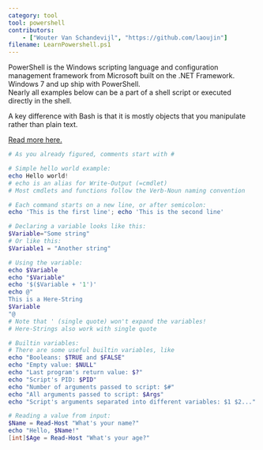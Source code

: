 ```yaml
---
category: tool
tool: powershell
contributors:
    - ["Wouter Van Schandevijl", "https://github.com/laoujin"]
filename: LearnPowershell.ps1
---
```


PowerShell is the Windows scripting language and configuration management framework from Microsoft built on the .NET Framework. Windows 7 and up ship with PowerShell.  
Nearly all examples below can be a part of a shell script or executed directly in the shell.

A key difference with Bash is that it is mostly objects that you manipulate rather than plain text.

[Read more here.](https://technet.microsoft.com/en-us/library/bb978526.aspx)

```powershell
# As you already figured, comments start with #

# Simple hello world example:
echo Hello world!
# echo is an alias for Write-Output (=cmdlet)
# Most cmdlets and functions follow the Verb-Noun naming convention

# Each command starts on a new line, or after semicolon:
echo 'This is the first line'; echo 'This is the second line'

# Declaring a variable looks like this:
$Variable="Some string"
# Or like this:
$Variable1 = "Another string"

# Using the variable:
echo $Variable
echo "$Variable"
echo '$($Variable + '1')'
echo @"
This is a Here-String
$Variable
"@
# Note that ' (single quote) won't expand the variables!
# Here-Strings also work with single quote

# Builtin variables:
# There are some useful builtin variables, like
echo "Booleans: $TRUE and $FALSE"
echo "Empty value: $NULL"
echo "Last program's return value: $?"
echo "Script's PID: $PID"
echo "Number of arguments passed to script: $#"
echo "All arguments passed to script: $Args"
echo "Script's arguments separated into different variables: $1 $2..."

# Reading a value from input:
$Name = Read-Host "What's your name?"
echo "Hello, $Name!"
[int]$Age = Read-Host "What's your age?"